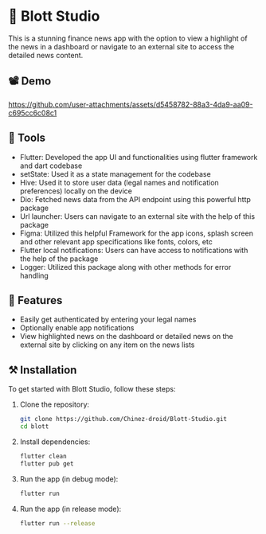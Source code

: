 # 📰 Blott Studio
This is a stunning finance news app with the option to view a highlight of the news in a dashboard or navigate to an external site to access the detailed news content.

## 📽️ Demo
https://github.com/user-attachments/assets/d5458782-88a3-4da9-aa09-c695cc6c08c1


## 🔨 Tools
- Flutter: Developed the app UI and functionalities using flutter framework and dart codebase 
- setState: Used it as a state management for the codebase
- Hive: Used it to store user data (legal names and notification preferences) locally on the device
- Dio: Fetched news data from the API endpoint using this powerful http package
- Url launcher: Users can navigate to an external site with the help of this package
- Figma: Utilized this helpful Framework for the app icons, splash screen and other relevant app specifications like fonts, colors, etc
- Flutter local notifications: Users can have access to notifications with the help of the package
- Logger: Utilized this package along with other methods for error handling

## 🌟 Features
- Easily get authenticated by entering your legal names
- Optionally enable app notifications
- View highlighted news on the dashboard or detailed news on the external site by clicking on any item on the news lists

## ⚒️ Installation
To get started with Blott Studio, follow these steps:
1. Clone the repository:
   ```bash
   git clone https://github.com/Chinez-droid/Blott-Studio.git
   cd blott
2. Install dependencies:
   ```bash
   flutter clean
   flutter pub get
3. Run the app (in debug mode):
   ```bash
   flutter run
3. Run the app (in release mode):
   ```bash
   flutter run --release
